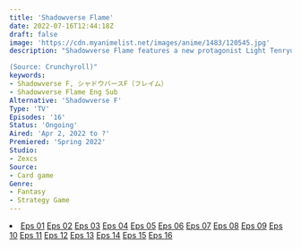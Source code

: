 ```yaml
---
title: 'Shadowverse Flame'
date: 2022-07-16T12:44:18Z
draft: false
image: 'https://cdn.myanimelist.net/images/anime/1483/120545.jpg'
description: "Shadowverse Flame features a new protagonist Light Tenryu and its story is set in Shadovar College, a facility that trains professional players of the Shadowverse game. Tenryu Light, a transfer student, decides to join [Seventh Flame,] one of the seven Shadovar clubs. However, Seventh Flame is on the verge of closure due to a lack of members! In order to avoid the club's demise, Light decides to look for new members. But what awaits him are powerful rivals who control a wide variety of cards...

(Source: Crunchyroll)"
keywords:
- Shadowverse F, シャドウバースF（フレイム）
- Shadowverse Flame Eng Sub
Alternative: 'Shadowverse F'
Type: 'TV'
Episodes: '16'
Status: 'Ongoing'
Aired: 'Apr 2, 2022 to ?'
Premiered: 'Spring 2022'
Studio:
- Zexcs
Source:
- Card game
Genre:
- Fantasy
- Strategy Game
---
```


<div class="bc-1 d-g p-5">
<li class="d-g gg-5 gtc-e">
  <a id="allvideo" href="#" data-video="//embed.hugonime.repl.co/videokf.php?id=ShadowverseFlame/Shadowverse Flame - 01" rel=nofollow">Eps 01</a>
  <a id="allvideo" href="#" data-video="//embed.hugonime.repl.co/videokf.php?id=ShadowverseFlame/Shadowverse Flame - 02" rel=nofollow">Eps 02</a>
  <a id="allvideo" href="#" data-video="//embed.hugonime.repl.co/videokf.php?id=ShadowverseFlame/Shadowverse Flame - 03" rel=nofollow">Eps 03</a>
  <a id="allvideo" href="#" data-video="//embed.hugonime.repl.co/videokf.php?id=ShadowverseFlame/Shadowverse Flame - 04" rel=nofollow">Eps 04</a>
  <a id="allvideo" href="#" data-video="//embed.hugonime.repl.co/videokf.php?id=ShadowverseFlame/Shadowverse Flame - 05" rel=nofollow">Eps 05</a>
  <a id="allvideo" href="#" data-video="//embed.hugonime.repl.co/videokf.php?id=ShadowverseFlame/Shadowverse Flame - 06" rel=nofollow">Eps 06</a>
  <a id="allvideo" href="#" data-video="//embed.hugonime.repl.co/videokf.php?id=ShadowverseFlame/Shadowverse Flame - 07" rel=nofollow">Eps 07</a>
  <a id="allvideo" href="#" data-video="//embed.hugonime.repl.co/videokf.php?id=ShadowverseFlame/Shadowverse Flame - 08" rel=nofollow">Eps 08</a>
  <a id="allvideo" href="#" data-video="//embed.hugonime.repl.co/videokf.php?id=ShadowverseFlame/Shadowverse Flame - 09" rel=nofollow">Eps 09</a>
  <a id="allvideo" href="#" data-video="//embed.hugonime.repl.co/videokf.php?id=ShadowverseFlame/Shadowverse Flame - 10" rel=nofollow">Eps 10</a>
  <a id="allvideo" href="#" data-video="//embed.hugonime.repl.co/videokf.php?id=ShadowverseFlame/Shadowverse Flame - 11" rel=nofollow">Eps 11</a>
  <a id="allvideo" href="#" data-video="//embed.hugonime.repl.co/videokf.php?id=ShadowverseFlame/Shadowverse Flame - 12" rel=nofollow">Eps 12</a>
  <a id="allvideo" href="#" data-video="//embed.hugonime.repl.co/videokf.php?id=ShadowverseFlame/Shadowverse Flame - 13" rel=nofollow">Eps 13</a>
  <a id="allvideo" href="#" data-video="//embed.hugonime.repl.co/videokf.php?id=ShadowverseFlame/Shadowverse Flame - 14" rel=nofollow">Eps 14</a>
  <a id="allvideo" href="#" data-video="//embed.hugonime.repl.co/videokf.php?id=ShadowverseFlame/Shadowverse Flame - 15" rel=nofollow">Eps 15</a>
  <a id="allvideo" href="#" data-video="//embed.hugonime.repl.co/videokf.php?id=ShadowverseFlame/Shadowverse Flame - 16" rel=nofollow">Eps 16</a>
</li>
</div>